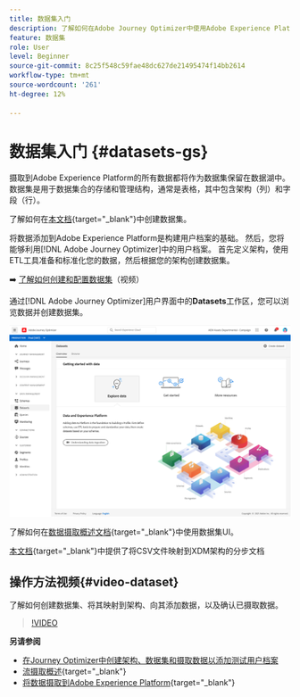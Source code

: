 ```yaml
---
title: 数据集入门
description: 了解如何在Adobe Journey Optimizer中使用Adobe Experience Platform数据集
feature: 数据集
role: User
level: Beginner
source-git-commit: 8c25f548c59fae48dc627de21495474f14bb2614
workflow-type: tm+mt
source-wordcount: '261'
ht-degree: 12%

---
```


# 数据集入门 {#datasets-gs}

摄取到Adobe Experience Platform的所有数据都将作为数据集保留在数据湖中。 数据集是用于数据集合的存储和管理结构，通常是表格，其中包含架构（列）和字段（行）。

了解如何在[本文档](https://experienceleague-review.corp.adobe.com/docs/experience-platform/catalog/datasets/overview.html){target=&quot;_blank&quot;}中创建数据集。

将数据添加到Adobe Experience Platform是构建用户档案的基础。 然后，您将能够利用[!DNL Adobe Journey Optimizer]中的用户档案。 首先定义架构，使用ETL工具准备和标准化您的数据，然后根据您的架构创建数据集。

➡️ [了解如何创建和配置数据集](#video-dataset)（视频）

通过[!DNL Adobe Journey Optimizer]用户界面中的&#x200B;**Datasets**&#x200B;工作区，您可以浏览数据并创建数据集。

![](assets/datasets-home.png)

了解如何在[数据摄取概述文档](https://experienceleague.adobe.com/docs/experience-platform/ingestion/home.html?lang=zh-Hans){target=&quot;_blank&quot;}中使用数据集UI。

[本文档](https://experienceleague.adobe.com/docs/experience-platform/ingestion/tutorials/map-a-csv-file.html){target=&quot;_blank&quot;}中提供了将CSV文件映射到XDM架构的分步文档


## 操作方法视频{#video-dataset}

了解如何创建数据集、将其映射到架构、向其添加数据，以及确认已摄取数据。

>[!VIDEO](https://video.tv.adobe.com/v/334293?quality=12)

**另请参阅**

* [在Journey Optimizer中创建架构、数据集和摄取数据以添加测试用户档案](building-journeys/creating-test-profiles.md)
* [流摄取概述](https://experienceleague.adobe.com/docs/experience-platform/ingestion/streaming/overview.html){target=&quot;_blank&quot;}
* [将数据摄取到Adobe Experience Platform](https://experienceleague.adobe.com/docs/experience-platform/ingestion/tutorials/ingest-batch-data.html?lang=en){target=&quot;_blank&quot;}

